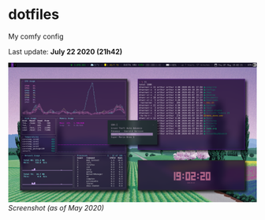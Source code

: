 # dotfiles
My comfy config

Last update: **July 22 2020 (21h42)**

![screenshot](https://github.com/arthurmassanes/dotfiles/blob/master/screenshots/sakura.png)
_Screenshot (as of May 2020)_
